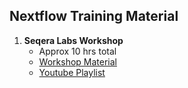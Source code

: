## **Nextflow Training Material**

1. **Seqera Labs Workshop** 
    - Approx 10 hrs total
    - [Workshop Material](https://seqera.io/training)
    - [Youtube Playlist](https://www.youtube.com/playlist?list=PLPZ8WHdZGxmUv4W8ZRlmstkZwhb_fencI)
